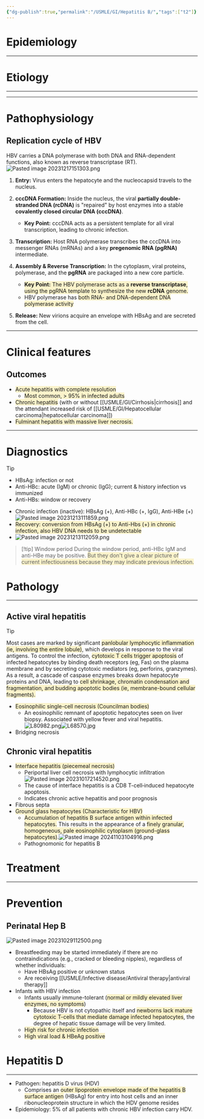 ```yaml
---
{"dg-publish":true,"permalink":"/USMLE/GI/Hepatitis B/","tags":["t2"]}
---
```


# Epidemiology


---
# Etiology


---

---
# Pathophysiology
## Replication cycle of HBV
HBV carries a DNA polymerase with both DNA and RNA-dependent functions, also known as reverse transcriptase (RT).![Pasted image 20231217151303.png](/img/user/appendix/Pasted%20image%2020231217151303.png)
1. **Entry:** Virus enters the hepatocyte and the nucleocapsid travels to the nucleus.
    
2. **cccDNA Formation:** Inside the nucleus, the viral **partially double-stranded DNA (rcDNA)** is "repaired" by host enzymes into a stable **covalently closed circular DNA (cccDNA)**.
    
    - **Key Point:** cccDNA acts as a persistent template for all viral transcription, leading to chronic infection.
3. **Transcription:** Host RNA polymerase transcribes the cccDNA into messenger RNAs (mRNAs) and a key **pregenomic RNA (pgRNA)** intermediate.
    
4. **Assembly & Reverse Transcription:** In the cytoplasm, viral proteins, polymerase, and the **pgRNA** are packaged into a new core particle.
    
    - <span style="background:rgba(240, 200, 0, 0.2)">**Key Point:** The HBV polymerase acts as a **reverse transcriptase**, using the pgRNA template to synthesize the new **rcDNA** genome.</span>
    - HBV polymerase has <span style="background:rgba(240, 200, 0, 0.2)">both RNA- and DNA-dependent DNA polymerase activity</span>
5. **Release:** New virions acquire an envelope with HBsAg and are secreted from the cell.

---
# Clinical features
## Outcomes
- <span style="background:rgba(240, 200, 0, 0.2)">Acute hepatitis with complete resolution</span>
	- <span style="background:rgba(240, 200, 0, 0.2)">Most common, > 95% in infected adults</span>
- <span style="background:rgba(240, 200, 0, 0.2)">Chronic hepatitis</span> (with or without [[USMLE/GI/Cirrhosis\|cirrhosis]] and the attendant increased risk of [[USMLE/GI/Hepatocellular carcinoma\|hepatocellular carcinoma]])
- <span style="background:rgba(240, 200, 0, 0.2)">Fulminant hepatitis with massive liver necrosis.</span>

---
# Diagnostics
>[!tip] 
>- HBsAg: infection or not
>- Anti-HBc: acute (IgM) or chronic (IgG); current & history infection vs immunized
>- Anti-HBs: window or recovery
- Chronic infection (inactive): HBsAg (+), Anti-HBc (+, IgG), Anti-HBe (+)![Pasted image 20231213111859.png](/img/user/appendix/Pasted%20image%2020231213111859.png)
- <span style="background:rgba(240, 200, 0, 0.2)">Recovery: conversion from HBsAg (+) to Anti-Hbs (+) in chronic infection, also HBV DNA needs to be undetectable</span>
- ![Pasted image 20231213112059.png](/img/user/appendix/Pasted%20image%2020231213112059.png)
>[!tip] Window period
>During the window period, anti-HBc IgM and anti-HBe may be positive. <span style="background:rgba(240, 200, 0, 0.2)">But they don't give a clear picture of current infectiousness because they may indicate previous infection.</span>

# Pathology
---
## Active viral hepatitis
>[!tip] 
>Most cases are marked by significant <span style="background:rgba(240, 200, 0, 0.2)">panlobular lymphocytic inflammation (ie, involving the entire lobule)</span>, which develops in response to the viral antigens.  To control the infection, <span style="background:rgba(240, 200, 0, 0.2)">cytotoxic T cells trigger apoptosis</span> of infected hepatocytes by binding death receptors (eg, Fas) on the plasma membrane and by secreting cytotoxic mediators (eg, perforins, granzymes).  As a result, a cascade of caspase enzymes breaks down hepatocyte proteins and DNA, leading to <span style="background:rgba(240, 200, 0, 0.2)">cell shrinkage, chromatin condensation and fragmentation, and budding apoptotic bodies (ie, membrane-bound cellular fragments).</span>
- <span style="background:rgba(240, 200, 0, 0.2)">Eosinophilic single-cell necrosis (Councilman bodies) </span>
	- An eosinophilic remnant of apoptotic hepatocytes seen on liver biopsy. Associated with yellow fever and viral hepatitis.![L80982.png](/img/user/appendix/L80982.png)![L68570.jpg](/img/user/appendix/L68570.jpg)
- Bridging necrosis
## Chronic viral hepatitis
- <span style="background:rgba(240, 200, 0, 0.2)">Interface hepatitis (piecemeal necrosis) </span>
	- Periportal liver cell necrosis with lymphocytic infiltration![Pasted image 20231017214520.png](/img/user/appendix/Pasted%20image%2020231017214520.png)
	- The cause of interface hepatitis is a CD8 T-cell‑induced hepatocyte apoptosis.
	- Indicates chronic active hepatitis and poor prognosis
- Fibrous septa
- <span style="background:rgba(240, 200, 0, 0.2)">Ground glass hepatocytes (Characteristic for HBV)</span>
	- <span style="background:rgba(240, 200, 0, 0.2)">Accumulation of hepatitis B surface antigen within infected hepatocytes.</span> This results in the appearance of a <span style="background:rgba(240, 200, 0, 0.2)">finely granular, homogeneous, pale eosinophilic cytoplasm (ground-glass hepatocytes)</span>.![Pasted image 20241103104916.png](/img/user/appendix/Pasted%20image%2020241103104916.png)
	- Pathognomonic for hepatitis B

# Treatment
---

# Prevention
## Perinatal Hep B
![Pasted image 20231029112500.png](/img/user/appendix/Pasted%20image%2020231029112500.png)
- Breastfeeding may be started immediately if there are no contraindications (e.g., cracked or bleeding nipples), regardless of whether individuals:
	- Have HBsAg positive or unknown status
	- Are receiving [[USMLE/Infective disease/Antiviral therapy\|antiviral therapy]]
- Infants with HBV infection
	- Infants usually immune-tolerant (<span style="background:rgba(240, 200, 0, 0.2)">normal or mildly elevated liver enzymes, no symptoms</span>)
		- Because HBV is not cytopathic itself and <span style="background:rgba(240, 200, 0, 0.2)">newborns lack mature cytotoxic T-cells that mediate damage infected hepatocytes</span>, the degree of hepatic tissue damage will be very limited.
	- <span style="background:rgba(240, 200, 0, 0.2)">High risk for chronic infection</span>
	- <span style="background:rgba(240, 200, 0, 0.2)">High viral load & HBeAg positive</span>
# Hepatitis D
---
- Pathogen: hepatitis D virus (HDV)
	- Comprises an <span style="background:rgba(240, 200, 0, 0.2)">outer lipoprotein envelope made of the hepatitis B surface antigen</span> (HBsAg) for entry into host cells and an inner ribonucleoprotein structure in which the HDV genome resides
- Epidemiology: 5% of all patients with chronic HBV infection carry HDV.
